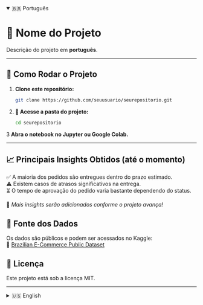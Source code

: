 <details open>
<summary>🇧🇷 Português</summary>

# 📌 Nome do Projeto
Descrição do projeto em **português**.

---

## 🚀 Como Rodar o Projeto

1. **Clone este repositório:**
   ```bash
   git clone https://github.com/seuusuario/seurepositorio.git

2. **📂 Acesse a pasta do projeto:**
    ```bash
    cd seurepositorio

3  **Abra o notebook no Jupyter ou Google Colab.**

---

## 📈 Principais Insights Obtidos (até o momento)
✅ A maioria dos pedidos são entregues dentro do prazo estimado.  
⚠️ Existem casos de atrasos significativos na entrega.  
⏳ O tempo de aprovação do pedido varia bastante dependendo do status.  

📌 *Mais insights serão adicionados conforme o projeto avança!*

## 📜 Fonte dos Dados
Os dados são públicos e podem ser acessados no Kaggle:  
🔗 [Brazilian E-Commerce Public Dataset](https://www.kaggle.com/datasets/olistbr/brazilian-ecommerce)

## 📝 Licença
Este projeto está sob a licença MIT.

</details>

---

<details>
<summary>🇺🇸 English</summary>

# 📌 Project Name
Project description in **English**.

---

## 🚀 How to Run the Project

1. **Clone this repository:**
   ```bash
   git clone https://github.com/seuusuario/seurepositorio.git

2. **📂 Access the project folder:**
    ```bash
    cd yourrepository

3  **Open the notebook in Jupyter or Google Colab.**

---

## 📈 Key Insights Obtained (so far)
✅ Most orders are delivered within the estimated time.  
⚠️ There are significant delays in some deliveries.  
⏳ The order approval time varies greatly depending on the status.  

📌 *More insights will be added as the project progresses!*

## 📜 Data Source
The data is public and can be accessed on Kaggle:  
🔗 [Brazilian E-Commerce Public Dataset](https://www.kaggle.com/datasets/olistbr/brazilian-ecommerce)

## 📝 License
This project is under the MIT license.

</details>
